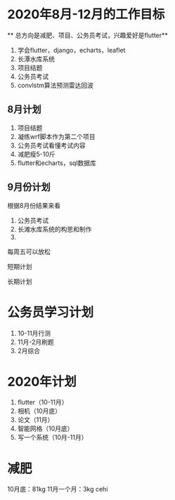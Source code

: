 # 2020年8月-12月的工作目标
** 总方向是减肥、项目、公务员考试，兴趣爱好是flutter**

1. 学会flutter，django，echarts，leaflet
2. 长潭水库系统
3. 项目结题
4. 公务员考试
5. convlstm算法预测雷达回波


## 8月计划
1. 项目结题
2. 凝练wrf脚本作为第二个项目
3. 公务员考试看懂考试内容
4. 减肥瘦5-10斤
5. flutter和echarts，sql数据库

## 9月份计划
根据8月份结果来看

1. 公务员考试
2. 长滩水库系统的构思和制作
3. 

每周五可以放松

短期计划

长期计划
# 公务员学习计划
1. 10-11月行测
2. 11月-2月刷题
3. 2月综合
# 2020年计划
1. flutter（10-11月）
2. 相机（10月底）
3. 论文（11月）
4. 智能网格（10月底）
5. 写一个系统（10月-11月）

# 减肥
10月底：81kg
11月一个月：3kg
cehi 










